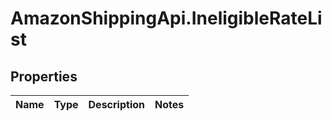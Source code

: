 # AmazonShippingApi.IneligibleRateList

## Properties
Name | Type | Description | Notes
------------ | ------------- | ------------- | -------------


